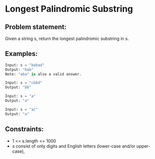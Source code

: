 # Longest Palindromic Substring

## Problem statement:
Given a string s, return the longest palindromic substring in s.

## Examples:
```py
Input: s = "babad"
Output: "bab"
Note: "aba" is also a valid answer.
```
```py
Input: s = "cbbd"
Output: "bb"
```
```py
Input: s = "a"
Output: "a"
```
```py
Input: s = "ac"
Output: "a"
```

## Constraints:
- 1 <= s.length <= 1000
- s consist of only digits and English letters (lower-case and/or upper-case),
